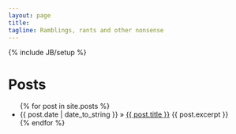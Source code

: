 ```yaml
---
layout: page
title: 
tagline: Ramblings, rants and other nonsense
---
```

{% include JB/setup %}

# Posts
<ul class="posts">
  {% for post in site.posts %}
    <li><span>{{ post.date | date_to_string }}</span> &raquo; <a href="{{ BASE_PATH }}{{ post.url }}">{{ post.title }}</a> {{ post.excerpt }}</li>
  {% endfor %}
</ul>



